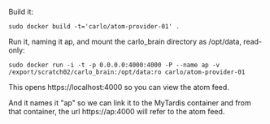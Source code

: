 Build it:

    sudo docker build -t='carlo/atom-provider-01' .

Run it, naming it ap, and mount the carlo_brain directory as /opt/data, read-only:

    sudo docker run -i -t -p 0.0.0.0:4000:4000 -P --name ap -v /export/scratch02/carlo_brain:/opt/data:ro carlo/atom-provider-01

This opens https://localhost:4000 so you can view the atom feed.

And it names it "ap" so we can link it to the MyTardis container and
from that container, the url https://ap:4000 will refer to the atom feed.
